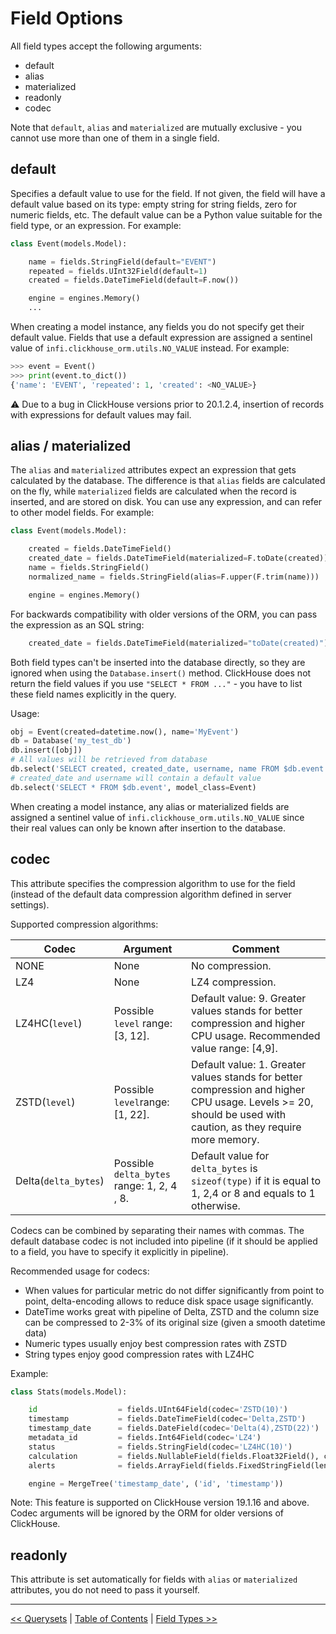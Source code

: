 Field Options
=============

All field types accept the following arguments:

 - default
 - alias
 - materialized
 - readonly
 - codec

Note that `default`, `alias` and `materialized` are mutually exclusive - you cannot use more than one of them in a single field.

## default

Specifies a default value to use for the field. If not given, the field will have a default value based on its type: empty string for string fields, zero for numeric fields, etc.
The default value can be a Python value suitable for the field type, or an expression. For example:
```python
class Event(models.Model):

    name = fields.StringField(default="EVENT")
    repeated = fields.UInt32Field(default=1)
    created = fields.DateTimeField(default=F.now())

    engine = engines.Memory()
    ...
```
When creating a model instance, any fields you do not specify get their default value. Fields that use a default expression are assigned a sentinel value of `infi.clickhouse_orm.utils.NO_VALUE` instead. For example:
```python
>>> event = Event()
>>> print(event.to_dict())
{'name': 'EVENT', 'repeated': 1, 'created': <NO_VALUE>}
```
:warning: Due to a bug in ClickHouse versions prior to 20.1.2.4, insertion of records with expressions for default values may fail.

## alias / materialized

The `alias` and `materialized` attributes expect an expression that gets calculated by the database. The difference is that `alias` fields are calculated on the fly, while `materialized` fields are calculated when the record is inserted, and are stored on disk.
You can use any expression, and can refer to other model fields. For example:
```python
class Event(models.Model):

    created = fields.DateTimeField()
    created_date = fields.DateTimeField(materialized=F.toDate(created))
    name = fields.StringField()
    normalized_name = fields.StringField(alias=F.upper(F.trim(name)))

    engine = engines.Memory()
```
For backwards compatibility with older versions of the ORM, you can pass the expression as an SQL string:
```python
    created_date = fields.DateTimeField(materialized="toDate(created)")
```
Both field types can't be inserted into the database directly, so they are ignored when using the `Database.insert()` method. ClickHouse does not return the field values if you use `"SELECT * FROM ..."` - you have to list these field names explicitly in the query.

Usage:
```python
obj = Event(created=datetime.now(), name='MyEvent')
db = Database('my_test_db')
db.insert([obj])
# All values will be retrieved from database
db.select('SELECT created, created_date, username, name FROM $db.event', model_class=Event)
# created_date and username will contain a default value
db.select('SELECT * FROM $db.event', model_class=Event)
```
When creating a model instance, any alias or materialized fields are assigned a sentinel value of `infi.clickhouse_orm.utils.NO_VALUE` since their real values can only be known after insertion to the database.

## codec

This attribute specifies the compression algorithm to use for the field (instead of the default data compression algorithm defined in server settings).

Supported compression algorithms:

| Codec                | Argument                                   | Comment
| -------------------- | -------------------------------------------| ----------------------------------------------------
| NONE                 | None                                       | No compression.
| LZ4                  | None                                       | LZ4 compression.
| LZ4HC(`level`)       | Possible `level` range: [3, 12].           | Default value: 9. Greater values stands for better compression and higher CPU usage. Recommended value range: [4,9].
| ZSTD(`level`)        | Possible `level`range: [1, 22].            | Default value: 1. Greater values stands for better compression and higher CPU usage. Levels >= 20, should be used with caution, as they require more memory.
| Delta(`delta_bytes`) | Possible `delta_bytes` range: 1, 2, 4 , 8. | Default value for `delta_bytes` is `sizeof(type)` if it is equal to 1, 2,4 or 8 and equals to 1 otherwise.

Codecs can be combined by separating their names with commas. The default database codec is not included into pipeline (if it should be applied to a field, you have to specify it explicitly in pipeline).

Recommended usage for codecs:
- When values for particular metric do not differ significantly from point to point, delta-encoding allows to reduce disk space usage significantly.
- DateTime works great with pipeline of Delta, ZSTD and the column size can be compressed to 2-3% of its original size (given a smooth datetime data)
- Numeric types usually enjoy best compression rates with ZSTD
- String types enjoy good compression rates with LZ4HC

Example:
```python
class Stats(models.Model):

    id                  = fields.UInt64Field(codec='ZSTD(10)')
    timestamp           = fields.DateTimeField(codec='Delta,ZSTD')
    timestamp_date      = fields.DateField(codec='Delta(4),ZSTD(22)')
    metadata_id         = fields.Int64Field(codec='LZ4')
    status              = fields.StringField(codec='LZ4HC(10)')
    calculation         = fields.NullableField(fields.Float32Field(), codec='ZSTD')
    alerts              = fields.ArrayField(fields.FixedStringField(length=15), codec='Delta(2),LZ4HC')

    engine = MergeTree('timestamp_date', ('id', 'timestamp'))
```
Note: This feature is supported on ClickHouse version 19.1.16 and above. Codec arguments will be ignored by the ORM for older versions of ClickHouse.

## readonly

This attribute is set automatically for fields with `alias` or `materialized` attributes, you do not need to pass it yourself.

---

[<< Querysets](querysets.md) | [Table of Contents](toc.md) | [Field Types >>](field_types.md)